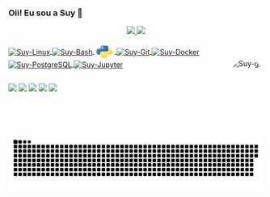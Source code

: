 ### Oii! Eu sou a Suy 👋
<div align="center">
  <a href="https://github.com/suyaneviana">
  <img height="170" src="https://github-readme-stats.vercel.app/api?username=suyaneviana&show_icons=true&theme=dracula&include_all_commits=true&count_private=true"/>
  <img height="170" src="https://github-readme-stats.vercel.app/api/top-langs/?username=suyaneviana&layout=compact&langs_count=7&theme=dracula"/>
</div>
<div style="display: inline_block"><br>
  <img align="center" alt="Suy-Linux" height="30" width="40" src="https://cdn.jsdelivr.net/gh/devicons/devicon/icons/linux/linux-original.svg">
  <img align="center" alt="Suy-Bash" height="30" width="40" src="https://cdn.jsdelivr.net/gh/devicons/devicon/icons/bash/bash-original.svg">
  <img align="center" alt="Suya-Python" height="30" width="40" src="https://raw.githubusercontent.com/devicons/devicon/master/icons/python/python-original.svg">
  <img align="center" alt="Suy-Git" height="30" width="40" src="https://cdn.jsdelivr.net/gh/devicons/devicon/icons/git/git-original.svg">
  <img align="center" alt="Suy-Docker" height="30" width="40" src="https://cdn.jsdelivr.net/gh/devicons/devicon/icons/docker/docker-plain-wordmark.svg">
  <img align="center" alt="Suy-PostgreSQL" height="30" width="40" src="https://cdn.jsdelivr.net/gh/devicons/devicon/icons/postgresql/postgresql-original.svg">
  <img align="center" alt="Suy-Jupyter" height="30" width="40" src="https://cdn.jsdelivr.net/gh/devicons/devicon/icons/jupyter/jupyter-original.svg">
  <img align="right" alt="Suy-gif" height="150" style="border-radius:50px;" src="https://i.picasion.com/pic91/976e6e20f753fc836d9dfefa8b582aee.gif">
</div>
  
  ##
 
<div> 
 <a href=""><img width="120cm"src="http://ForTheBadge.com/images/badges/built-with-love.svg" target="_blank"></a>
 <a href="https://gitlab.com/suyaneviana"><img width="94cm"src="https://img.shields.io/badge/GitLab-330F63?style=for-the-badge&logo=gitlab&logoColor=white"></a>
 <a href="https://www.linkedin.com/in/suyane-viana-761a89218/" target="_blank"><img src="https://img.shields.io/badge/-LinkedIn-%230077B5?style=for-the-badge&logo=linkedin&logoColor=white" target="_blank"></a>
 <a href="mailto:suyaneviana@protonmail.com"><img src="https://img.shields.io/badge/ProtonMail-8B89CC?style=for-the-badge&logo=protonmail&logoColor=white" target="_blank"></a>
 <a ref="https://visitor-badge.glitch.me/badge?page_id=suyaneviana.visitor-badge"><img width="109cm" src="https://visitor-badge.glitch.me/badge?page_id=suyaneviana.visitor-badge&left_color=hotpink&right_color=black&left_text=Visitas"_blank"></a>
 
 
  ![Snake animation](https://github.com/suyaneviana/suyaneviana/blob/output/github-contribution-grid-snake.svg)
 
</div>
